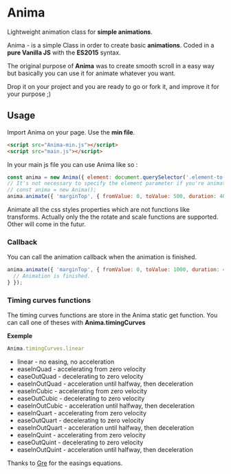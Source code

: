# Anima
Lightweight animation class for **simple animations**.

Anima - is a simple Class in order to create basic **animations**.
Coded in a **pure Vanilla JS** with the **ES2015** syntax.

The original purpose of **Anima** was to create smooth scroll in a easy way but basically you can use it for animate whatever you want.

Drop it on your project and you are ready to go or fork it, and improve it for your purpose ;) 

## Usage

Import Anima on your page. Use the **min file**.
```html
<script src="Anima-min.js"></script>
<script src="main.js"></script>
```

In your main js file you can use Anima like so :
```javascript
const anima = new Anima({ element: document.querySelector('.element-to-animate') });
// It's not necessary to specify the element parameter if you're animating the scroll. just do :
// const anima = new Anima();
anima.animate({ 'marginTop', { fromValue: 0, toValue: 500, duration: 400, delay: 400, timingCurve: Anima.timingCurves.easeInOutCubic } });
```
Animate all the css styles properties which are not functions like transforms.
Actually only the the rotate and scale functions are supported. Other will come in the futur.

### Callback
You can call the animation callback when the animation is finished.
```javascript
anima.animate({ 'marginTop', { fromValue: 0, toValue: 1000, duration: 400, timingCurve: Anima.timingCurves.easeInOutCubic }, () => {
  // Animation is finished.
} });

```

### Timing curves functions
The timing curves functions are store in the Anima static get function.
You can call one of theses with **Anima.timingCurves**

**Exemple**
```javascript
Anima.timingCurves.linear
```

* linear - no easing, no acceleration
* easeInQuad - accelerating from zero velocity
* easeOutQuad - decelerating to zero velocity
* easeInOutQuad - acceleration until halfway, then deceleration
* easeInCubic - accelerating from zero velocity 
* easeOutCubic - decelerating to zero velocity 
* easeInOutCubic - acceleration until halfway, then deceleration 
* easeInQuart - accelerating from zero velocity 
* easeOutQuart - decelerating to zero velocity 
* easeInOutQuart - acceleration until halfway, then deceleration
* easeInQuint - accelerating from zero velocity
* easeOutQuint - decelerating to zero velocity 
* easeInOutQuint - acceleration until halfway, then deceleration 

Thanks to [Gre](https://gist.github.com/gre) for the easings equations.
